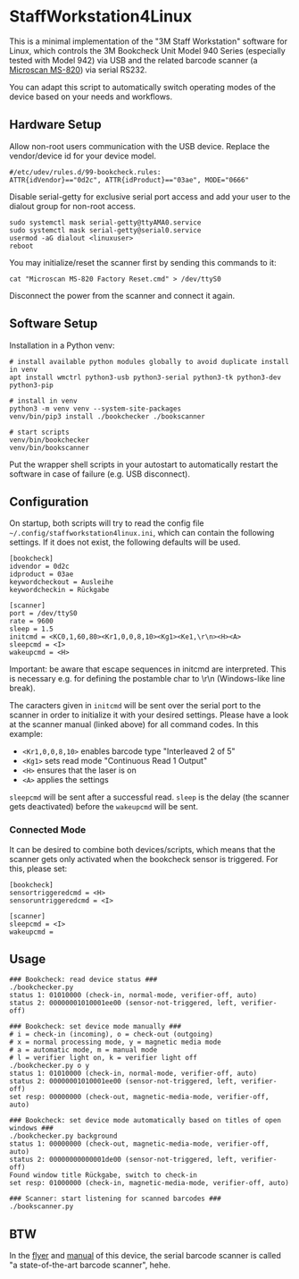 # StaffWorkstation4Linux
This is a minimal implementation of the "3M Staff Workstation" software for Linux, which controls the 3M Bookcheck Unit Model 940 Series (especially tested with Model 942) via USB and the related barcode scanner (a [Microscan MS-820](https://cybarcode.com/sites/cy/files/manuals/microscan/ms-820_user_manual.pdf)) via serial RS232.

You can adapt this script to automatically switch operating modes of the device based on your needs and workflows.

## Hardware Setup
Allow non-root users communication with the USB device. Replace the vendor/device id for your device model.

```
#/etc/udev/rules.d/99-bookcheck.rules:
ATTR{idVendor}=="0d2c", ATTR{idProduct}=="03ae", MODE="0666"
```

Disable serial-getty for exclusive serial port access and add your user to the dialout group for non-root access.
```
sudo systemctl mask serial-getty@ttyAMA0.service
sudo systemctl mask serial-getty@serial0.service
usermod -aG dialout <linuxuser>
reboot
```

You may initialize/reset the scanner first by sending this commands to it:
```
cat "Microscan MS-820 Factory Reset.cmd" > /dev/ttyS0
```
Disconnect the power from the scanner and connect it again.

## Software Setup
Installation in a Python venv:
```
# install available python modules globally to avoid duplicate install in venv
apt install wmctrl python3-usb python3-serial python3-tk python3-dev python3-pip

# install in venv
python3 -m venv venv --system-site-packages
venv/bin/pip3 install ./bookchecker ./bookscanner

# start scripts
venv/bin/bookchecker
venv/bin/bookscanner
```

Put the wrapper shell scripts in your autostart to automatically restart the software in case of failure (e.g. USB disconnect).

## Configuration
On startup, both scripts will try to read the config file `~/.config/staffworkstation4linux.ini`, which can contain the following settings. If it does not exist, the following defaults will be used.
```
[bookcheck]
idvendor = 0d2c
idproduct = 03ae
keywordcheckout = Ausleihe
keywordcheckin = Rückgabe

[scanner]
port = /dev/ttyS0
rate = 9600
sleep = 1.5
initcmd = <KC0,1,60,80><Kr1,0,0,8,10><Kg1><Ke1,\r\n><H><A>
sleepcmd = <I>
wakeupcmd = <H>
```

Important: be aware that escape sequences in initcmd are interpreted. This is necessary e.g. for defining the postamble char to \r\n (Windows-like line break).

The caracters given in `initcmd` will be sent over the serial port to the scanner in order to initialize it with your desired settings. Please have a look at the scanner manual (linked above) for all command codes. In this example:
- `<Kr1,0,0,8,10>` enables barcode type "Interleaved 2 of 5"
- `<Kg1>` sets read mode "Continuous Read 1 Output"
- `<H>` ensures that the laser is on
- `<A>` applies the settings

`sleepcmd` will be sent after a successful read. `sleep` is the delay (the scanner gets deactivated) before the `wakeupcmd` will be sent.

### Connected Mode
It can be desired to combine both devices/scripts, which means that the scanner gets only activated when the bookcheck sensor is triggered. For this, please set:
```
[bookcheck]
sensortriggeredcmd = <H>
sensoruntriggeredcmd = <I>

[scanner]
sleepcmd = <I>
wakeupcmd =
```

## Usage
```
### Bookcheck: read device status ###
./bookchecker.py
status 1: 01010000 (check-in, normal-mode, verifier-off, auto)
status 2: 00000001010001ee00 (sensor-not-triggered, left, verifier-off)

### Bookcheck: set device mode manually ###
# i = check-in (incoming), o = check-out (outgoing)
# x = normal processing mode, y = magnetic media mode
# a = automatic mode, m = manual mode
# l = verifier light on, k = verifier light off
./bookchecker.py o y
status 1: 01010000 (check-in, normal-mode, verifier-off, auto)
status 2: 00000001010001ee00 (sensor-not-triggered, left, verifier-off)
set resp: 00000000 (check-out, magnetic-media-mode, verifier-off, auto)

### Bookcheck: set device mode automatically based on titles of open windows ###
./bookchecker.py background
status 1: 00000000 (check-out, magnetic-media-mode, verifier-off, auto)
status 2: 00000000000001de00 (sensor-not-triggered, left, verifier-off)
Found window title Rückgabe, switch to check-in
set resp: 01000000 (check-in, magnetic-media-mode, verifier-off, auto)

### Scanner: start listening for scanned barcodes ###
./bookscanner.py
```

## BTW
In the [flyer](https://pnss.com.my/940_Series.pdf) and [manual](https://docs.fsw.edu/docnew/action.php?kt_path_info=ktcore.actions.document.view&fDocumentId=303946) of this device, the serial barcode scanner is called "a state-of-the-art barcode scanner", hehe.
